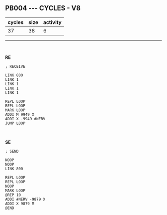 ## PB004 --- CYCLES - V8

| cycles | size | activity |
| ------ | ---- | -------- |
| 37 | 38 | 6 |
<hr>
<br>

**RE**

```
; RECEIVE

LINK 800
LINK 1
LINK 1
LINK 1
LINK 1

REPL LOOP
REPL LOOP
MARK LOOP
ADDI M 9949 X
ADDI X -9949 #NERV
JUMP LOOP
```

<br>

**SE**

```
; SEND

NOOP
NOOP
LINK 800

REPL LOOP
REPL LOOP
NOOP
MARK LOOP
@REP 10
ADDI #NERV -9879 X
ADDI X 9879 M
@END
```
